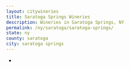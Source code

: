 ```yaml
---
layout: citywineries
title: Saratoga Springs Wineries
description: Wineries in Saratoga Springs, NY
permalink: /ny/saratoga/saratoga-springs/
state: ny
county: saratoga
city: saratoga springs
---
```

-
